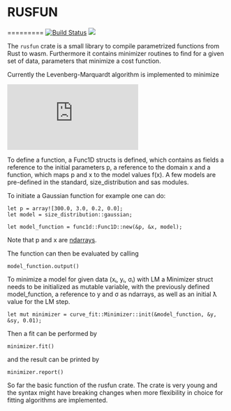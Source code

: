 # RUSFUN
=========
 [![Build Status](https://travis-ci.com/DomiDre/rusfun.svg?branch=master)](https://travis-ci.com/DomiDre/rusfun)
 [![](http://meritbadge.herokuapp.com/rusfun)](https://crates.io/crates/rusfun)
 
 The ``rusfun`` crate is a small library to compile parametrized functions from 
 Rust to wasm. Furthermore it contains minimizer routines to find for a given
 set of data, parameters that minimize a cost function.

 Currently the Levenberg-Marquardt algorithm is implemented to minimize 

 ![equation](https://latex.codecogs.com/svg.latex?%5Cchi%5E2%20%3D%20%5Csum_%7Bi%3D1%7D%5EN%20%5Cbiggl%28%20%5Cfrac%7By_i%20-%20f%28x_i%29%7D%7B%5Csigma_i%7D%20%5Cbiggr%29%5E2)
 

To define a function, a Func1D structs is defined, which contains as fields a
reference to the initial parameters p, a reference to the domain x and a function,
which maps p and x to the model values f(x).
A few models are pre-defined in the standard, size_distribution and sas modules.

To initiate a Gaussian function for example one can do:
```
let p = array![300.0, 3.0, 0.2, 0.0];
let model = size_distribution::gaussian;

let model_function = func1d::Func1D::new(&p, &x, model);
```
Note that p and x are [ndarrays](https://docs.rs/ndarray/0.12.1/ndarray/).

The function can then be evaluated by calling

```
model_function.output()
```


To minimize a model for given data (xᵢ, yᵢ, σᵢ) with LM a Minimizer struct needs 
to be initialized as mutable variable, with the previously defined model_function,
a reference to y and σ as ndarrays, as well as an initial ƛ value for the LM step.

```
let mut minimizer = curve_fit::Minimizer::init(&model_function, &y, &sy, 0.01);
```
Then a fit can be performed by
```
minimizer.fit()
```
and the result can be printed by
```
minimizer.report()
```


So far the basic function of the rusfun crate. The crate is very young and the
syntax might have breaking changes when more flexibility in choice for fitting
algorithms are implemented.